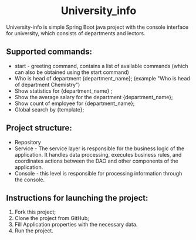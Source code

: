 <h1 align="center"> University_info </h1>

University-info is simple Spring Boot java project with the console interface for university, which consists of departments and lectors.


## Supported commands:
- start - greeting command, contains a list of available commands (which can also be obtained using the start command)
- Who is head of department {department_name};
  (example "Who is head of department Chemistry")
- Show statistics for {department_name} ;
- Show the average salary for the department {department_name};
- Show count of employee for {department_name};
- Global search by {template};

## Project structure:

- Repository
- Service - The service layer is responsible for the business logic of the application. It handles data processing,
  executes business rules, and coordinates actions between the DAO and other components of the application.
- Console -
  this level is responsible for processing information through the console.

## Instructions for launching the project:
1. Fork this project;
2. Clone the project from GitHub;
3. Fill Application properties with the necessary data.
4. Run the project.
